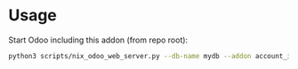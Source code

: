 # Usage

Start Odoo including this addon (from repo root):

```bash
python3 scripts/nix_odoo_web_server.py --db-name mydb --addon account_invoice_payment_retention
```
